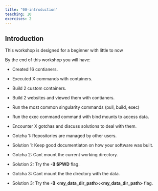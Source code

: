 ```yaml
---
title: "00-introduction"
teaching: 10
exercises: 2
---
```


## Introduction

This workshop is designed for a beginner with little to now

By the end of this workshop you will have:

- Created 16 contianers.

- Executed X commands with containers.

- Build 2 custom containers.

- Build 2 websites and viewed them with contianers.

- Run the most common singularity commands (pull, build, exec)

- Run the exec command command with bind mounts to access data. 

- Encounter X gotchas and discuss solutions to deal with them.

 - Gotcha 1: Repositories are managed by other users. 
 - Solution 1: Keep good documentiaton on how your software was built. 

 - Gotcha 2: Cant mount the current working directory.  
  - Solution 2: Try the **-B $PWD** flag.  
  
 - Gotcha 3: Cant mount the the directory with the data.  
  - Solution 3: Try the **-B <my_data_dir_path>:<my_data_dir_path>** flag.  

  